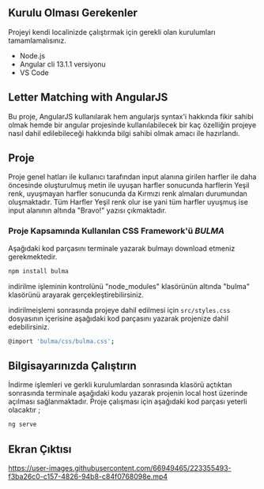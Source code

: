 
## Kurulu Olması Gerekenler
Projeyi kendi localinizde çalıştırmak için gerekli olan kurulumları tamamlamalısınız.

- Node.js
- Angular cli 13.1.1 versiyonu
- VS Code 


## Letter Matching with AngularJS
Bu proje, AngularJS kullanılarak hem angularjs syntax'i hakkında fikir sahibi olmak hemde bir angular projesinde kullanılabilecek bir kaç özelliğin projeye nasıl dahil edilebileceği hakkında bilgi sahibi olmak amacı ile hazırlandı.

## Proje
Proje genel hatları ile kullanıcı tarafından input alanına girilen harfler ile daha öncesinde oluşturulmuş metin ile uyuşan harfler sonucunda harflerin Yeşil renk, uyuşmayan harfler sonucunda da Kırmızı renk almaları durumundan oluşmaktadır. Tüm Harfler Yeşil renk olur ise yani tüm harfler uyuşmuş ise input alanının altında "Bravo!" yazısı çıkmaktadır.

### Proje Kapsamında Kullanılan  CSS Framework'ü  *BULMA*

Aşağıdaki kod parçasını terminale yazarak bulmayı download etmeniz gerekmektedir.

```bash
npm install bulma
```

indirilme işleminin kontrolünü "node_modules" klasörünün altında "bulma" klasörünü arayarak gerçekleştirebilirsiniz.

indirilmeişlemi sonrasında projeye dahil edilmesi için
 `src/styles.css` dosyasının içerisine aşağıdaki kod parçasını yazarak projenize dahil edebilirsiniz.

```bash
@import 'bulma/css/bulma.css';
```





## Bilgisayarınızda Çalıştırın

İndirme işlemleri ve gerkli kurulumlardan sonrasında klasörü açtıktan sonrasında terminale 
aşağıdaki kodu yazarak projenin local host üzerinde açılması sağlanmaktadır.
Proje çalışması için aşağıdaki kod parçası yeterli olacaktır ;

```bash
ng serve
```

## Ekran Çıktısı



https://user-images.githubusercontent.com/66949465/223355493-f3ba26c0-c157-4826-94b8-c84f0768098e.mp4




